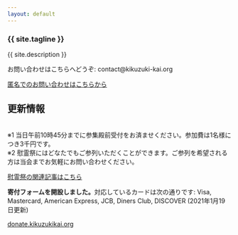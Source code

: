 ```yaml
---
layout: default
---
```

<article class="home" role="article">
    <section class="landing" role="document">
<h1>{{ site.tagline }}</h1>
<p>{{ site.description }}</p>
<p>お問い合わせはこちらへどうぞ: contact@kikuzuki<span class="obfuscate">-</span>kai.org</p>
<p><a href="{{site.url}}/docs/contact.html">匿名でのお問い合わせはこちらから</a></p>
    </section>
    <section class="backers" role="document">
<h2>更新情報</h2>
<p><strong><script>
var today = new Date();
var year = today.getFullYear();
var yearStr = year;
var monthStr = 11;
var dayStr = 3;
var jsMonth = monthStr - 1 ;
var date = new Date(yearStr, jsMonth , dayStr);
var dDay = date.getDate();
if (dDay == 0) {
  document.write(year + "年の慰霊祭は11月3日の午前11時より斎行します。");
} else if (dDay == 1) {
  document.write(year + "年の慰霊祭は11月3日の午前11時より斎行します。");
} else if (dDay == 2) {
  document.write(year + "年の慰霊祭は11月1日の午前11時より斎行します。");
} else if (dDay == 3) {
  document.write(year + "年の慰霊祭は11月7日の午前11時より斎行します。");
} else if (dDay == 4) {
  document.write(year + "年の慰霊祭は11月6日の午前11時より斎行します。");
} else if (dDay == 5) {
  document.write(year + "年の慰霊祭は11月3日の午前11時より斎行します。");
} else if (dDay == 6) {
  document.write(year + "年の慰霊祭は11月3日の午前11時より斎行します。");
} else {
  document.write("An error has occurred!");
}
</script></strong><br />
※1 当日午前10時45分までに参集殿前受付をお済ませください。参加費は1名様につき3千円です。<br />
※2 慰霊祭にはどなたでもご参列いただくことができます。ご参列を希望される方は当会までお気軽にお問い合わせください。</p>
<p><a href="/special/memorial-service.html">慰霊祭の関連記事はこちら</a></p>
<p><strong>寄付フォームを開設しました。</strong>対応しているカードは次の通りです: Visa, Mastercard, American Express, JCB, Diners Club, DISCOVER (2021年1月19日更新)</p>
<p><a href="https://donate.kikuzukikai.org">donate.kikuzukikai.org</a></p>
    </section>
</article>
